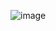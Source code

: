 ![image](https://user-images.githubusercontent.com/67810593/144159525-dafddb30-1376-4f20-a94e-a45a2950e2f7.png)
